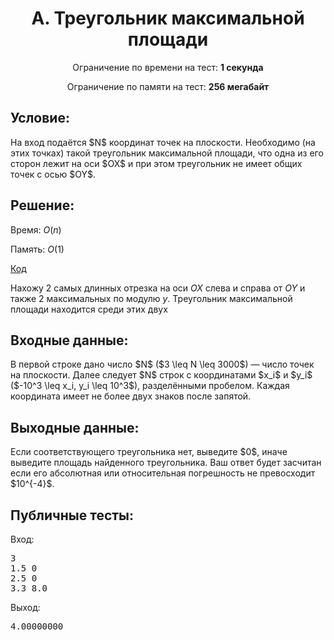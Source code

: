 <center><h1>A. Треугольник максимальной площади</h1></center>
    
<p><center>Ограничение по времени на тест: <b>1 секунда</b></center></p>

<p><center>Ограничение по памяти на тест: <b>256 мегабайт</b></center></p>

<h2>Условие:</h2>

<div><p>На вход подаётся $N$ координат точек на плоскости. Необходимо (на этих точках) такой треугольник максимальной площади, что одна из его сторон лежит на оси $OX$ и при этом треугольник не имеет общих точек с осью $OY$.</p></div>

<h2>Решение:</h2>

Время: $O(n)$

Память: $O(1)$

[Код](solution.cpp)

Нахожу 2 самых длинных отрезка на оси $OX$ слева и справа от $OY$ и также 2 максимальных по модулю $y$. Треугольник максимальной площади находится среди этих двух

<h2>Входные данные:</h2>

<p>В первой строке дано число $N$ ($3 \leq N \leq 3000$) — число точек на плоскости. Далее следует $N$ строк с координатами $x_i$ и $y_i$ ($-10^3 \leq x_i, y_i \leq 10^3$), разделёнными пробелом. Каждая координата имеет не более двух знаков после запятой.</p>

<h2>Выходные данные:</h2>

<p>Если соответствующего треугольника нет, выведите $0$, иначе выведите площадь найденного треугольника. Ваш ответ будет засчитан если его абсолютная или относительная погрешность не превосходит $10^{-4}$.</p>

<h2>Публичные тесты:</h2>

Вход:

<pre>
3
1.5 0
2.5 0
3.3 8.0
</pre>

Выход:

<pre>
4.00000000
</pre>
